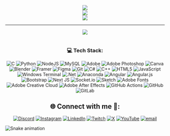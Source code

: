 <div align="center">

![](https://github-readme-stats.vercel.app/api?username=k3sk&theme=aura&hide_border=true&include_all_commits=true&count_private=true)<br/>
![](https://github-readme-streak-stats.herokuapp.com/?user=k3sk&theme=aura&hide_border=true)<br/>
![](https://github-readme-stats.vercel.app/api/top-langs/?username=k3sk&theme=aura&hide_border=true&include_all_commits=true&count_private=true&layout=compact)

---

[![](https://visitcount.itsvg.in/api?id=k3sk&icon=0&color=0)](https://visitcount.itsvg.in)

<!-- Proudly created with GPRM ( https://gprm.itsvg.in ) -->

# <h3>💻 Tech Stack:
![C](https://img.shields.io/badge/c-%2300599C.svg?style=flat-square&logo=c&logoColor=white) 
![Python](https://img.shields.io/badge/python-3670A0?style=flat-square&logo=python&logoColor=ffdd54) 
![NodeJS](https://img.shields.io/badge/node.js-6DA55F?style=flat-square&logo=node.js&logoColor=white) 
![MySQL](https://img.shields.io/badge/mysql-4479A1.svg?style=flat-square&logo=mysql&logoColor=white) 
![Adobe](https://img.shields.io/badge/adobe-%23FF0000.svg?style=flat-square&logo=adobe&logoColor=white) 
![Adobe Photoshop](https://img.shields.io/badge/adobe%20photoshop-%2331A8FF.svg?style=flat-square&logo=adobe%20photoshop&logoColor=white) 
![Canva](https://img.shields.io/badge/Canva-%2300C4CC.svg?style=flat-square&logo=Canva&logoColor=white) 
![Blender](https://img.shields.io/badge/blender-%23F5792A.svg?style=flat-square&logo=blender&logoColor=white) 
![Framer](https://img.shields.io/badge/Framer-black?style=flat-square&logo=framer&logoColor=blue) 
![Figma](https://img.shields.io/badge/figma-%23F24E1E.svg?style=flat-square&logo=figma&logoColor=white) 
![Git](https://img.shields.io/badge/git-%23F05033.svg?style=flat-square&logo=git&logoColor=white) 
![C#](https://img.shields.io/badge/c%23-%23239120.svg?style=flat-square&logo=csharp&logoColor=white) 
![C++](https://img.shields.io/badge/c++-%2300599C.svg?style=flat-square&logo=c%2B%2B&logoColor=white) 
![HTML5](https://img.shields.io/badge/html5-%23E34F26.svg?style=flat-square&logo=html5&logoColor=white) 
![JavaScript](https://img.shields.io/badge/javascript-%23323330.svg?style=flat-square&logo=javascript&logoColor=%23F7DF1E) 
![Windows Terminal](https://img.shields.io/badge/Windows%20Terminal-%234D4D4D.svg?style=flat-square&logo=windows-terminal&logoColor=white) 
![.Net](https://img.shields.io/badge/.NET-5C2D91?style=flat-square&logo=.net&logoColor=white) 
![Anaconda](https://img.shields.io/badge/Anaconda-%2344A833.svg?style=flat-square&logo=anaconda&logoColor=white) 
![Angular](https://img.shields.io/badge/angular-%23DD0031.svg?style=flat-square&logo=angular&logoColor=white) 
![Angular.js](https://img.shields.io/badge/angular.js-%23E23237.svg?style=flat-square&logo=angularjs&logoColor=white) 
![Bootstrap](https://img.shields.io/badge/bootstrap-%238511FA.svg?style=flat-square&logo=bootstrap&logoColor=white) 
![Next JS](https://img.shields.io/badge/Next-black?style=flat-square&logo=next.js&logoColor=white) 
![Socket.io](https://img.shields.io/badge/Socket.io-black?style=flat-square&logo=socket.io&badgeColor=010101) 
![Sketch](https://img.shields.io/badge/Sketch-FFB387?style=flat-square&logo=sketch&logoColor=black) 
![Adobe Fonts](https://img.shields.io/badge/Adobe%20Fonts-000B1D.svg?style=flat-square&logo=Adobe%20Fonts&logoColor=white) 
![Adobe Creative Cloud](https://img.shields.io/badge/Adobe%20Creative%20Cloud-DA1F26.svg?style=flat-square&logo=Adobe%20Creative%20Cloud&logoColor=white) 
![Adobe After Effects](https://img.shields.io/badge/Adobe%20After%20Effects-9999FF.svg?style=flat-square&logo=Adobe%20After%20Effects&logoColor=white) 
![GitHub Actions](https://img.shields.io/badge/github%20actions-%232671E5.svg?style=flat-square&logo=githubactions&logoColor=white) 
![GitHub](https://img.shields.io/badge/github-%23121011.svg?style=flat-square&logo=github&logoColor=white) 
![GitLab](https://img.shields.io/badge/gitlab-%23181717.svg?style=flat-square&logo=gitlab&logoColor=white)</h3>

## 🌐 Connect with me 🎀:
[![Discord](https://img.shields.io/badge/Discord-%237289DA.svg?logo=discord&logoColor=white)](https://discord.gg/vertz_ftw) 
[![Instagram](https://img.shields.io/badge/Instagram-%23E4405F.svg?logo=Instagram&logoColor=white)](https://instagram.com/i_need_a_tank_) 
[![LinkedIn](https://img.shields.io/badge/LinkedIn-%230077B5.svg?logo=linkedin&logoColor=white)](https://linkedin.com/in/chsoumya) 
[![Twitch](https://img.shields.io/badge/Twitch-%239146FF.svg?logo=Twitch&logoColor=white)](https://twitch.tv/mr_kresky) 
[![X](https://img.shields.io/badge/X-black.svg?logo=X&logoColor=white)](https://x.com/Kresky_kky) 
[![YouTube](https://img.shields.io/badge/YouTube-%23FF0000.svg?logo=YouTube&logoColor=white)](https://youtube.com/@@KreskyYT) 
[![email](https://img.shields.io/badge/Email-D14836?logo=gmail&logoColor=white)](mailto:chongthamftw@gmail.com)

<!-- Proudly created with GPRM ( https://gprm.itsvg.in ) -->

</div>

![Snake animation](https://github.com/thepiyushmalhotra/thepiyushmalhotra/blob/output/github-contribution-grid-snake.svg)
